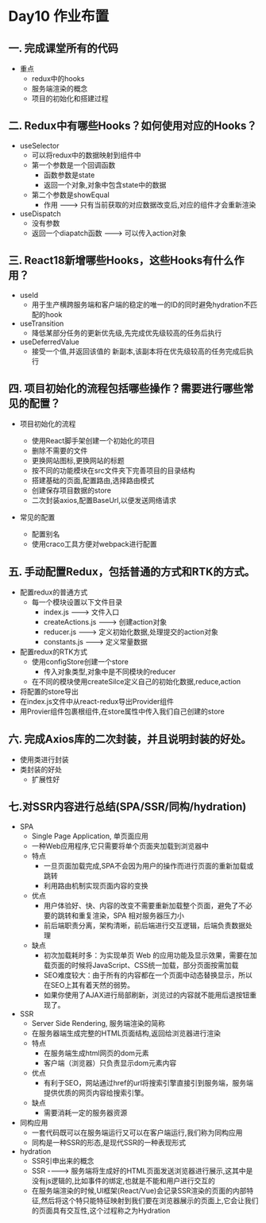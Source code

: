 # Day10 作业布置

## 一. 完成课堂所有的代码

- 重点
  - redux中的hooks
  - 服务端渲染的概念
  - 项目的初始化和搭建过程

## 二. Redux中有哪些Hooks？如何使用对应的Hooks？

- useSelector
  - 可以将redux中的数据映射到组件中
  - 第一个参数是一个回调函数
    - 函数参数是state
    - 返回一个对象,对象中包含state中的数据
  - 第二个参数是showEqual
    - 作用 ---> 只有当前获取的对应数据改变后,对应的组件才会重新渲染
- useDispatch
  - 没有参数
  - 返回一个diapatch函数 ---> 可以传入action对象

## 三. React18新增哪些Hooks，这些Hooks有什么作用？

- useId
  - 用于生产横跨服务端和客户端的稳定的唯一的ID的同时避免hydration不匹配的hook
- useTransition
  - 降低某部分任务的更新优先级,先完成优先级较高的任务后执行
- useDeferredValue
  - 接受一个值,并返回该值的 新副本,该副本将在优先级较高的任务完成后执行

## 四. 项目初始化的流程包括哪些操作？需要进行哪些常见的配置？

- 项目初始化的流程
  - 使用React脚手架创建一个初始化的项目
  - 删除不需要的文件
  - 更换网站图标,更换网站的标题
  - 按不同的功能模块在src文件夹下完善项目的目录结构
  - 搭建基础的页面,配置路由,选择路由模式
  - 创建保存项目数据的store
  - 二次封装axios,配置BaseUrl,以便发送网络请求

- 常见的配置
  - 配置别名
  - 使用craco工具方便对webpack进行配置

## 五. 手动配置Redux，包括普通的方式和RTK的方式。

- 配置redux的普通方式
  - 每一个模块设置以下文件目录
    - index.js  ---> 文件入口
    - createActions.js  ---> 创建action对象
    - reducer.js ---> 定义初始化数据,处理提交的action对象
    - constants.js ---> 定义常量数据
- 配置redux的RTK方式
  - 使用configStore创建一个store
    - 传入对象类型,对象中是不同模块的reducer
  - 在不同的模块使用createSilce定义自己的初始化数据,reduce,action
- 将配置的store导出
- 在index.js文件中从react-redux导出Provider组件
- 用Provier组件包裹根组件,在store属性中传入我们自己创建的store

## 六. 完成Axios库的二次封装，并且说明封装的好处。

- 使用类进行封装
- 类封装的好处
  - 扩展性好

## 七.对SSR内容进行总结(SPA/SSR/同构/hydration)

- SPA
  - Single Page Application, 单页面应用
  - 一种Web应用程序,它只需要将单个页面夹加载到浏览器中
  - 特点
    - 一旦页面加载完成,SPA不会因为用户的操作而进行页面的重新加载或跳转
    - 利用路由机制实现页面内容的变换
  - 优点
    - 用户体验好、快、内容的改变不需要重新加载整个页面，避免了不必要的跳转和重复渲染，SPA 相对服务器压力小
    - 前后端职责分离，架构清晰，前后端进行交互逻辑，后端负责数据处理
  - 缺点
    - 初次加载耗时多：为实现单页 Web 的应用功能及显示效果，需要在加载页面的时候将JavaScript、CSS统一加载，部分页面按需加载
    - SEO难度较大：由于所有的内容都在一个页面中动态替换显示，所以在SEO上其有着天然的弱势。
    - 如果你使用了AJAX进行局部刷新，浏览过的内容就不能用后退按钮重现了。
- SSR
  - Server Side Rendering, 服务端渲染的简称
  - 在服务器端生成完整的HTML页面结构,返回给浏览器进行渲染
  - 特点
    - 在服务端生成html网页的dom元素
    - 客户端（浏览器）只负责显示dom元素内容
  - 优点
    - 有利于SEO，网站通过href的url将搜索引擎直接引到服务端，服务端提供优质的网页内容给搜索引擎。
  - 缺点
    - 需要消耗一定的服务器资源
- 同构应用
  - 一套代码既可以在服务端运行又可以在客户端运行,我们称为同构应用
  - 同构是一种SSR的形态,是现代SSR的一种表现形式
- hydration
  - SSR引申出来的概念
  - SSR ----> 服务端将生成好的HTML页面发送浏览器进行展示,这其中是没有js逻辑的,比如事件的绑定,也就是不能和用户进行交互的
  - 在服务端渲染的时候,UI框架(React/Vue)会记录SSR渲染的页面的内部特征,然后将这个特只能特征映射到我们要在浏览器展示的页面上,它会让我们的页面具有交互性,这个过程称之为Hydration



































































































